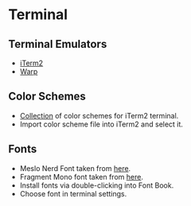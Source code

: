 # Terminal

## Terminal Emulators

- [iTerm2](https://iterm2.com)
- [Warp](https://www.warp.dev)

## Color Schemes

- [Collection](https://github.com/mbadolato/iTerm2-Color-Schemes) of color schemes for iTerm2 terminal.
- Import color scheme file into iTerm2 and select it.

## Fonts

- Meslo Nerd Font taken from [here](https://github.com/romkatv/powerlevel10k?tab=readme-ov-file#meslo-nerd-font-patched-for-powerlevel10k).
- Fragment Mono font taken from [here](https://fonts.google.com/specimen/Fragment+Mono).
- Install fonts via double-clicking into Font Book.
- Choose font in terminal settings.
